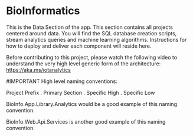 # BioInformatics
This is the Data Section of the app.  This section contains all projects centered around data.  You will
find the SQL database creation scripts, stream analytics queries and machine learning algorithms.  Instructions
for how to deploy and deliver each component will reside here.

Before contributing to this project, please watch the following video to understand the very high 
level generic form of the architecture: https://aka.ms/iotanalytics 

#IMPORTANT
High level naming conventions:

Project Prefix . Primary Section . Specific High . Specific Low

BioInfo.App.Library.Analytics  would be a good example of this naming convention.

BioInfo.Web.Api.Services is another good example of this naming convention.

